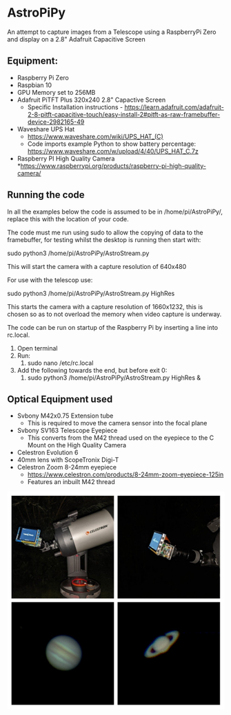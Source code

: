 # AstroPiPy

An attempt to capture images from a Telescope using a RaspberryPi Zero and display on a 2.8" Adafruit Capacitive Screen


## Equipment:

* Raspberry Pi Zero
 * Raspbian 10
 * GPU Memory set to	256MB
* Adafruit PiTFT Plus 320x240 2.8" Capactive Screen
  * Specific Installation instructions - https://learn.adafruit.com/adafruit-2-8-pitft-capacitive-touch/easy-install-2#pitft-as-raw-framebuffer-device-2982165-49
* Waveshare UPS Hat
  * https://www.waveshare.com/wiki/UPS_HAT_(C)
  * Code imports example Python to show battery percentage: https://www.waveshare.com/w/upload/4/40/UPS_HAT_C.7z
* Raspberry PI High Quality Camera
  *https://www.raspberrypi.org/products/raspberry-pi-high-quality-camera/

## Running the code

In all the examples below the code is assumed to be in /home/pi/AstroPiPy/, replace this with the location of your code.

The code must me run using sudo to allow the copying of data to the framebuffer, for testing whilst the desktop is running then start with:

sudo python3 /home/pi/AstroPiPy/AstroStream.py

This will start the camera with a capture resolution of 640x480

For use with the telescop use:

sudo python3 /home/pi/AstroPiPy/AstroStream.py HighRes

This starts the camera with a capture resolution of 1660x1232, this is chosen so as to not overload the memory when video capture is underway.

The code can be run on startup of the Raspberry Pi by inserting a line into rc.local.

1. Open terminal
1. Run:
   1. sudo nano /etc/rc.local
1. Add the following towards the end, but before exit 0:
   1. sudo python3 /home/pi/AstroPiPy/AstroStream.py HighRes &


## Optical Equipment used

* Svbony M42x0.75 Extension tube 
  * This is required to move the camera sensor into the focal plane
* Svbony SV163 Telescope Eyepiece
  * This converts from the M42 thread used on the eyepiece to the C Mount on the High Quality Camera
* Celestron Evolution 6
* 40mm lens with ScopeTronix Digi-T
* Celestron Zoom 8-24mm eyepiece 
  * https://www.celestron.com/products/8-24mm-zoom-eyepiece-125in 
  * Features an inbuilt M42 thread

![AstroPhotography](AstroPhotography.jpg)
 



